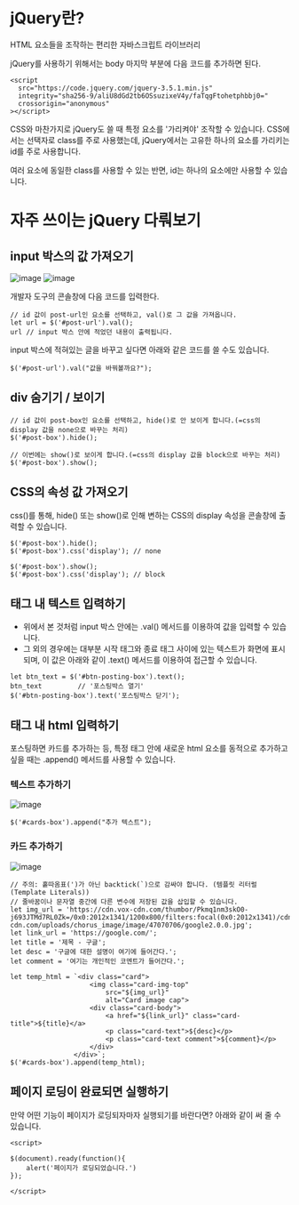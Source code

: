 # jQuery란?
HTML 요소들을 조작하는 편리한 자바스크립트 라이브러리

jQuery를 사용하기 위해서는 body 마지막 부분에 다음 코드를 추가하면 된다.
```
<script
  src="https://code.jquery.com/jquery-3.5.1.min.js"
  integrity="sha256-9/aliU8dGd2tb6OSsuzixeV4y/faTqgFtohetphbbj0="
  crossorigin="anonymous"
></script>
```

CSS와 마찬가지로 jQuery도 쓸 때 특정 요소를 '가리켜야' 조작할 수 있습니다. CSS에서는 선택자로 class를 주로 사용했는데, jQuery에서는 고유한 하나의 요소를 가리키는 id를 주로 사용합니다.

여러 요소에 동일한 class를 사용할 수 있는 반면, id는 하나의 요소에만 사용할 수 있습니다.

# 자주 쓰이는 jQuery 다뤄보기
## input 박스의 값 가져오기
![image](https://github.com/user-attachments/assets/7b762aed-ab7c-4265-a7ad-95d3bb29214d)
![image](https://github.com/user-attachments/assets/c31e7ce5-c345-4687-9feb-34ac3210b0be)

개발자 도구의 콘솔창에 다음 코드를 입력한다.
```
// id 값이 post-url인 요소를 선택하고, val()로 그 값을 가져옵니다.
let url = $('#post-url').val();
url // input 박스 안에 적었던 내용이 출력됩니다.
```

input 박스에 적혀있는 글을 바꾸고 싶다면 아래와 같은 코드를 쓸 수도 있습니다.
```
$('#post-url').val("값을 바꿔볼까요?");
```

## div 숨기기 / 보이기
```
// id 값이 post-box인 요소를 선택하고, hide()로 안 보이게 합니다.(=css의 display 값을 none으로 바꾸는 처리)
$('#post-box').hide();

// 이번에는 show()로 보이게 합니다.(=css의 display 값을 block으로 바꾸는 처리)
$('#post-box').show();
```

## CSS의 속성 값 가져오기
css()를 통해, hide() 또는 show()로 인해 변하는 CSS의 display 속성을 콘솔창에 출력할 수 있습니다.

```
$('#post-box').hide();
$('#post-box').css('display'); // none

$('#post-box').show();
$('#post-box').css('display'); // block
```

## 태그 내 텍스트 입력하기
- 위에서 본 것처럼 input 박스 안에는 .val() 메서드를 이용하여 값을 입력할 수 있습니다.
- 그 외의 경우에는 대부분 시작 태그와 종료 태그 사이에 있는 텍스트가 화면에 표시되며, 이 값은 아래와 같이 .text() 메서드를 이용하여 접근할 수 있습니다.

```
let btn_text = $('#btn-posting-box').text(); 
btn_text         // '포스팅박스 열기'
$('#btn-posting-box').text('포스팅박스 닫기');
```

## 태그 내 html 입력하기
포스팅하면 카드를 추가하는 등, 특정 태그 안에 새로운 html 요소를 동적으로 추가하고 싶을 때는 .append() 메서드를 사용할 수 있습니다.

### 텍스트 추가하기
![image](https://github.com/user-attachments/assets/98f7b2e2-089a-441d-8bce-658dfb03cc60)

```
$('#cards-box').append("추가 텍스트");
```

### 카드 추가하기
![image](https://github.com/user-attachments/assets/84d43f08-b46e-4e76-91c6-24c22b6c7c1d)

```
// 주의: 홑따옴표(')가 아닌 backtick(`)으로 감싸야 합니다. (템플릿 리터럴(Template Literals))
// 줄바꿈이나 문자열 중간에 다른 변수에 저장된 값을 삽입할 수 있습니다.
let img_url = 'https://cdn.vox-cdn.com/thumbor/Pkmq1nm3skO0-j693JTMd7RL0Zk=/0x0:2012x1341/1200x800/filters:focal(0x0:2012x1341)/cdn.vox-cdn.com/uploads/chorus_image/image/47070706/google2.0.0.jpg';
let link_url = 'https://google.com/';
let title = '제목 - 구글';
let desc = '구글에 대한 설명이 여기에 들어간다.';
let comment = '여기는 개인적인 코멘트가 들어간다.';

let temp_html = `<div class="card">
                    <img class="card-img-top"
                        src="${img_url}"
                        alt="Card image cap">
                    <div class="card-body">
                        <a href="${link_url}" class="card-title">${title}</a>
                        <p class="card-text">${desc}</p>
                        <p class="card-text comment">${comment}</p>
                    </div>
                </div>`;
$('#cards-box').append(temp_html);
```

## 페이지 로딩이 완료되면 실행하기

만약 어떤 기능이 페이지가 로딩되자마자 실행되기를 바란다면? 아래와 같이 써 줄 수 있습니다.
```
<script>

$(document).ready(function(){
	alert('페이지가 로딩되었습니다.')
});

</script>
```
